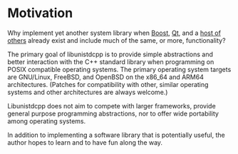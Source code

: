 # Motivation

Why implement yet another system library when
[Boost](https://www.boost.org/), [Qt](https://www.qt.io/), and a [host
of others](https://en.cppreference.com/w/cpp/links/libs) already exist
and include much of the same, or more, functionality?

The primary goal of libunistdcpp is to provide simple abstractions and
better interaction with the C++ standard library when programming on
POSIX compatible operating systems.  The primary operating system
targets are GNU/Linux, FreeBSD, and OpenBSD on the x86_64 and ARM64
architectures.  (Patches for compatibility with other, similar
operating systems and other architectures are always welcome.)

Libunistdcpp does not aim to compete with larger frameworks, provide
general purpose programming abstractions, nor to offer wide
portability among operating systems.

In addition to implementing a software library that is potentially
useful, the author hopes to learn and to have fun along the way.
